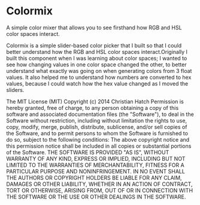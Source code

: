 Colormix
========

A simple color mixer that allows you to see firsthand how RGB and HSL color spaces interact.

Colormix is a simple slider-based color picker that I built so that I could better understand how the RGB and HSL color spaces interact.Originally I built this component when I was learning about color spaces; I wanted to see how changing values in one color space changed the other, to better understand what exactly was going on when generating colors from 3 float values. It also helped me to understand how numbers are converted to hex values, because I could watch how the hex value changed as I moved the sliders.


The MIT License (MIT) Copyright (c) 2014 Christian Hatch Permission is hereby granted, free of charge, to any person obtaining a copy of this software and associated documentation files (the "Software"), to deal in the Software without restriction, including without limitation the rights to use, copy, modify, merge, publish, distribute, sublicense, and/or sell copies of the Software, and to permit persons to whom the Software is furnished to do so, subject to the following conditions: The above copyright notice and this permission notice shall be included in all copies or substantial portions of the Software. THE SOFTWARE IS PROVIDED "AS IS", WITHOUT WARRANTY OF ANY KIND, EXPRESS OR IMPLIED, INCLUDING BUT NOT LIMITED TO THE WARRANTIES OF MERCHANTABILITY, FITNESS FOR A PARTICULAR PURPOSE AND NONINFRINGEMENT. IN NO EVENT SHALL THE AUTHORS OR COPYRIGHT HOLDERS BE LIABLE FOR ANY CLAIM, DAMAGES OR OTHER LIABILITY, WHETHER IN AN ACTION OF CONTRACT, TORT OR OTHERWISE, ARISING FROM, OUT OF OR IN CONNECTION WITH THE SOFTWARE OR THE USE OR OTHER DEALINGS IN THE SOFTWARE.
